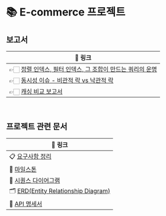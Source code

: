 # 📚 E-commerce 프로젝트

## 보고서

| 🔗 링크                                                                                                     |
|-----------------------------------------------------------------------------------------------------------|
| 👉🏻 [정렬 인덱스, 필터 인덱스, 그 조합이 만드는 쿼리의 운명](https://domean.tistory.com/329)                                   |
| 👉🏻 [동시성 이슈 - 비관적 락 vs 낙관적 락](https://domean.tistory.com/330)                                            |
| 👉🏻 [캐싱 비교 보고서](https://github.com/developerOlive/hhplus-e-commerce/blob/main/docs/08_Cashing_Report.md) |


<br>

## 프로젝트 관련 문서

| 🔗 링크                                                                                     |
|----------------------------------------------------------------------------------------------------|
| 📋 [요구사항 정리](https://github.com/developerOlive/hhplus-e-commerce/blob/step3/docs/02_Requirements_Analysis.md)        |
| 🎯 [마일스톤](https://github.com/users/developerOlive/projects/9/views/1)                          |
| 🧩 [시퀀스 다이어그램](https://github.com/developerOlive/hhplus-e-commerce/blob/step3/docs/03_Sequence_Diagram.md)         |
| 🗂️ [ERD(Entity Relationship Diagram)](https://github.com/developerOlive/hhplus-e-commerce/blob/step3/docs/04_ERD.md)       |
| 🧾 [API 명세서](https://github.com/developerOlive/hhplus-e-commerce/blob/step4/docs/05.ApiDocument.md)                     |
